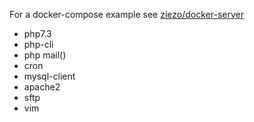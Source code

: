 For a docker-compose example see [ziezo/docker-server](https://github.com/ziezo/docker-server)

- php7.3
- php-cli
- php mail()
- cron
- mysql-client
- apache2
- sftp
- vim
